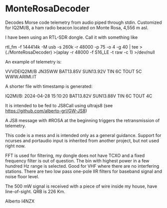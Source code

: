 # MonteRosaDecoder

Decodes Morse code telemetry from audio piped through stdin.
Customized for IQ2MI/B, a ham radio beacon located on Monte Rosa, 4,556 m asl.

I have been using an RTL-SDR dongle. Call it with something like

rtl_fm -f 144414k -M usb -s 260k -r 48000 -p 75 -o 4 -g 40  |  tee >(./MonteRosaDecoder) >(aplay -r 48000 -f S16_LE -t raw -c 1) >/dev/null

An example of telemetry is:

VVVDEIQ2MI/B JN35WW BAT13.85V SUN13.92V TIN 6C TOUT 5C WWW.ARIMI.IT

A shorter file with timestamp is generated:

IQ2MI/B: 2024-04-28 15:10:20 BAT13.82V SUN13.88V TIN 6C TOUT 4C 

It is intended to be fed to JS8Call using ultrajs8 (see  https://github.com/alberto-grl/GW-JS8)

A JS8 message with #ROSA at the beginning triggers the retransmission of telemetry.

This code is a mess and is intended only as a general guidance.
Support for ncurses and portaudio input is inherited from another project, but not used right now.

FFT is used for filtering, my dongle does not have TCXO and a fixed frequency filter is out of question. 
The bin with highest power in a few hundred Hz range is selected. Good for VHF where there are no interfering stations.
There are two low pass one-pole IIR filters for baseband signal and noise floor level.

The 500 mW signal is received with a piece of wire inside my house, have line-of-sight. QRB is 226 Km.



Alberto I4NZX






